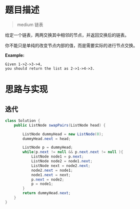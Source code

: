 # 题目描述

> medium 链表

给定一个链表，两两交换其中相邻的节点，并返回交换后的链表。

你不能只是单纯的改变节点内部的值，而是需要实际的进行节点交换。

**Example:**

```
Given 1->2->3->4,
you should return the list as 2->1->4->3.
```

# 思路与实现

## 迭代

```Java
class Solution {
    public ListNode swapPairs(ListNode head) {

        ListNode dummyHead = new ListNode(0);
        dummyHead.next = head;

        ListNode p = dummyHead;
        while(p.next != null && p.next.next != null ){
            ListNode node1 = p.next;
            ListNode node2 = node1.next;
            ListNode next = node2.next;
            node2.next = node1;
            node1.next = next;
            p.next = node2;
            p = node1;
        }
        return dummyHead.next;
    }
}
```

